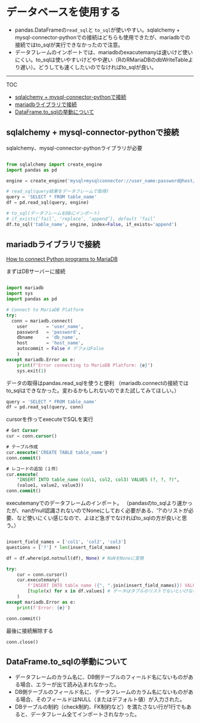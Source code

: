 # データベースを使用する

- pandas.DataFrameの`read_sql`と `to_sql`が使いやすい。sqlalchemy + mysql-connector-pythonでの接続はどちらも使用できたが、mariadbでの接続ではto_sqlが実行できなかったので注意。
- データフレームのインポートでは、mariadbのexacutemanyは速いけど使いにくい。to_sqlは使いやすいけどやや遅い（RのRMariaDBのdbWriteTableより遅い）。どうしても速くしたいのでなければto_sqlが良い。

----
TOC
<!-- @import "[TOC]" {cmd="toc" depthFrom=2 depthTo=6 orderedList=false} -->
<!-- code_chunk_output -->

- [sqlalchemy + mysql-connector-pythonで接続](#sqlalchemy-mysql-connector-pythonで接続)
- [mariadbライブラリで接続](#mariadbライブラリで接続)
- [DataFrame.to_sqlの挙動について](#dataframeto_sqlの挙動について)

<!-- /code_chunk_output -->


## sqlalchemy + mysql-connector-pythonで接続
sqlalchemy、mysql-connector-pythonライブラリが必要

```python

from sqlalchemy import create_engine
import pandas as pd

engine = create_engine('mysql+mysqlconnector://user_name:password@host/database_name')

# read_sql(query結果をデータフレームで取得)
query = 'SELECT * FROM table_name'
df = pd.read_sql(query, engine)

# to_sql(データフレームをDBにインポート)
# if_exists{‘fail’, ‘replace’, ‘append’}, default ‘fail’
df.to_sql('table_name', engine, index=False, if_exists='append')
```

## mariadbライブラリで接続
[How to connect Python programs to MariaDB](https://mariadb.com/ja/resources/blog/how-to-connect-python-programs-to-mariadb/)

まずはDBサーバーに接続
```python

import mariadb
import sys
import pandas as pd

# Connect to MariaDB Platform
try:
  conn = mariadb.connect(
    user       = 'user_name',
    password   = 'password',
    dbname     = 'db_name',
    host       = 'host_name',
    autocommit = False # デフォはFalse
    )
except mariadb.Error as e:
    print(f"Error connecting to MariaDB Platform: {e}")
    sys.exit(1)
```

データの取得はpandas.read_sqlを使うと便利
（mariadb.connectの接続ではto_sqlはできなかった。変わるかもしれないのでまた試してみてほしい。）
```python
query = 'SELECT * FROM table_name'
df = pd.read_sql(query, conn)
```

cursorを作ってexecuteでSQLを実行
```sql
# Get Cursor
cur = conn.cursor()

# テーブル作成
cur.execute('CREATE TABLE table_name')
conn.commit()

# レコードの追加（１件）
cur.execute(
    "INSERT INTO table_name (col1, col2, col3) VALUES (?, ?, ?)",
    (value1, value2, value3))
conn.commit()
```

executemanyでのデータフレームのインポート。
（pandasのto_sqlより速かったが、nanがnull認識されないのでNoneにしておく必要がある、'?'のリストが必要、など使いにくい感じなので、よほど急ぎでなければto_sqlの方が良いと思う。）

```python

insert_field_names = ['col1', 'col2', 'col3']
questions = ['?'] * len(insert_field_names)

df = df.where(pd.notnull(df), None) # NaNをNoneに変換

try:
    cur = conn.cursor()
    cur.executemany(
        f'INSERT INTO table_name ({", ".join(insert_field_names)}) VALUES ({", ".join(questions)})',
        [tuple(x) for x in df.values] # データはタプルのリストでないといけない
    )
except mariadb.Error as e:
    print(f'Error: {e}')

conn.commit()
```

最後に接続解除する
```
conn.close()
```

## DataFrame.to_sqlの挙動について

- データフレームのカラム名に、DB側テーブルのフィールド名にないものがある場合、エラーが出て読み込まれなかった。
- DB側テーブルのフィールド名に、データフレームのカラム名にないものがある場合、そのフィールドはNULL（またはデフォルト値）が入力された。
- DBテーブルの制約（check制約、FK制約など）を満たさない行が1行でもあると、データフレーム全てインポートされなかった。
